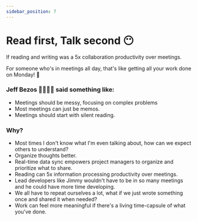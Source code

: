 ```yaml
---
sidebar_position: 7
---
```


# Read first, Talk second 😶

If reading and writing was a 5x collaboration productivity over meetings.

For someone who's in meetings all day, that's like getting all your work done on Monday! 📅

### Jeff Bezos 👨🏻‍🦲💵 said something like:

- Meetings should be messy, focusing on complex problems
- Most meetings can just be memos.
- Meetings should start with silent reading.

### Why?

- Most times I don't know what I'm even talking about, how can we expect others to understand?
- Organize thoughts better.
- Real-time data sync empowers project managers to organize and prioritize what to share.
- Reading can 5x information processing productivity over meetings.
- Lead developers like Jimmy wouldn't have to be in so many meetings and he could have more time developing.
- We all have to repeat ourselves a lot, what if we just wrote something once and shared it when needed?
- Work can feel more meaningful if there's a living time-capsule of what you've done.
